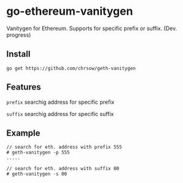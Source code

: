# go-ethereum-vanitygen
Vanitygen for Ethereum. Supports for specific prefix or suffix.
(Dev. progress)

## Install
```
go get https://github.com/chrsow/geth-vanitygen
```

## Features
`prefix` searchig address for specific prefix

`suffix` searchig address for specific suffix

## Example
```
// search for eth. address with prefix 555
# geth-vanitygen -p 555
.....

// search for eth. address with suffix 00
# geth-vanitygen -s 00
```